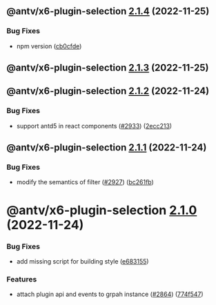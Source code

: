 ## @antv/x6-plugin-selection [2.1.4](https://github.com/antvis/x6/compare/@antv/x6-plugin-selection@2.1.3...@antv/x6-plugin-selection@2.1.4) (2022-11-25)

### Bug Fixes

- npm version ([cb0cfde](https://github.com/antvis/x6/commit/cb0cfdeb4dbe8858569e6899db08ccb9ab8ba4e7))

## @antv/x6-plugin-selection [2.1.3](https://github.com/antvis/x6/compare/@antv/x6-plugin-selection@2.1.2...@antv/x6-plugin-selection@2.1.3) (2022-11-25)

## @antv/x6-plugin-selection [2.1.2](https://github.com/antvis/x6/compare/@antv/x6-plugin-selection@2.1.1...@antv/x6-plugin-selection@2.1.2) (2022-11-24)

### Bug Fixes

- support antd5 in react components ([#2933](https://github.com/antvis/x6/issues/2933)) ([2ecc213](https://github.com/antvis/x6/commit/2ecc213094250b476b533b444c0f3716f88b7987))

## @antv/x6-plugin-selection [2.1.1](https://github.com/antvis/x6/compare/@antv/x6-plugin-selection@2.1.0...@antv/x6-plugin-selection@2.1.1) (2022-11-24)

### Bug Fixes

- modify the semantics of filter ([#2927](https://github.com/antvis/x6/issues/2927)) ([bc261fb](https://github.com/antvis/x6/commit/bc261fb9929aa0b4d3fa4194bcc780ea701b029e))

# @antv/x6-plugin-selection [2.1.0](https://github.com/antvis/x6/compare/@antv/x6-plugin-selection@2.0.0...@antv/x6-plugin-selection@2.1.0) (2022-11-24)

### Bug Fixes

- add missing script for building style ([e683155](https://github.com/antvis/x6/commit/e68315528a202cbc5a9ad256d168943e001d7116))

### Features

- attach plugin api and events to grpah instance ([#2864](https://github.com/antvis/x6/issues/2864)) ([774f547](https://github.com/antvis/x6/commit/774f547b85522eb2411dca949d36ecfe535503f3))
